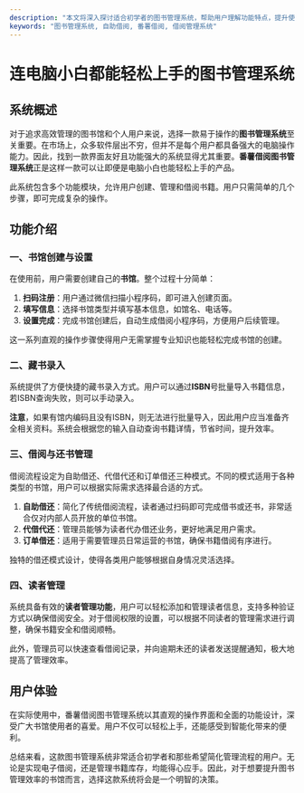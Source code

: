 ```yaml
---
description: "本文将深入探讨适合初学者的图书管理系统，帮助用户理解功能特点，提升使用体验。"
keywords: "图书管理系统, 自助借阅, 番薯借阅, 借阅管理系统"
---
```

# 连电脑小白都能轻松上手的图书管理系统

## 系统概述

对于追求高效管理的图书馆和个人用户来说，选择一款易于操作的**图书管理系统**至关重要。在市场上，众多软件层出不穷，但并不是每个用户都具备强大的电脑操作能力。因此，找到一款界面友好且功能强大的系统显得尤其重要。**番薯借阅图书管理系统**正是这样一款可以让即便是电脑小白也能轻松上手的产品。

此系统包含多个功能模块，允许用户创建、管理和借阅书籍。用户只需简单的几个步骤，即可完成复杂的操作。

## 功能介绍

### 一、书馆创建与设置

在使用前，用户需要创建自己的**书馆**。整个过程十分简单：

1. **扫码注册**：用户通过微信扫描小程序码，即可进入创建页面。
2. **填写信息**：选择书馆类型并填写基本信息，如馆名、电话等。
3. **设置完成**：完成书馆创建后，自动生成借阅小程序码，方便用户后续管理。

这一系列直观的操作步骤使得用户无需掌握专业知识也能轻松完成书馆的创建。

### 二、藏书录入

系统提供了方便快捷的藏书录入方式。用户可以通过**ISBN**号批量导入书籍信息，若ISBN查询失败，则可以手动录入。

**注意**，如果有馆内编码且没有ISBN，则无法进行批量导入，因此用户应当准备齐全相关资料。系统会根据您的输入自动查询书籍详情，节省时间，提升效率。

### 三、借阅与还书管理

借阅流程设定为自助借还、代借代还和订单借还三种模式。不同的模式适用于各种类型的书馆，用户可以根据实际需求选择最合适的方式。

1. **自助借还**：简化了传统借阅流程，读者通过扫码即可完成借书或还书，非常适合仅对内部人员开放的单位书馆。
2. **代借代还**：管理员能够为读者代办借还业务，更好地满足用户需求。
3. **订单借还**：适用于需要管理员日常运营的书馆，确保书籍借阅有序进行。

独特的借还模式设计，使得各类用户能够根据自身情况灵活选择。

### 四、读者管理

系统具备有效的**读者管理功能**，用户可以轻松添加和管理读者信息，支持多种验证方式以确保借阅安全。对于借阅权限的设置，可以根据不同读者的管理需求进行调整，确保书籍安全和借阅顺畅。

此外，管理员可以快速查看借阅记录，并向逾期未还的读者发送提醒通知，极大地提高了管理效率。

## 用户体验

在实际使用中，番薯借阅图书管理系统以其直观的操作界面和全面的功能设计，深受广大书馆使用者的喜爱。用户不仅可以轻松上手，还能感受到智能化带来的便利。

总结来看，这款图书管理系统非常适合初学者和那些希望简化管理流程的用户。无论是实现电子借阅，还是管理书籍库存，均能得心应手。因此，对于想要提升图书管理效率的书馆而言，选择这款系统将会是一个明智的决策。

